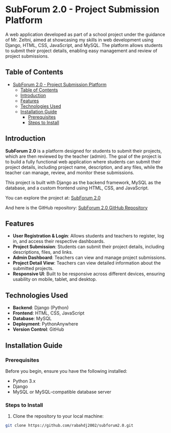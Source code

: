 # SubForum 2.0 - Project Submission Platform

A web application developed as part of a school project under the guidance of Mr. Zeltni, aimed at showcasing my skills in web development using Django, HTML, CSS, JavaScript, and MySQL. The platform allows students to submit their project details, enabling easy management and review of project submissions.

## Table of Contents
- [SubForum 2.0 - Project Submission Platform](#subforum-20---project-submission-platform)
  - [Table of Contents](#table-of-contents)
  - [Introduction](#introduction)
  - [Features](#features)
  - [Technologies Used](#technologies-used)
  - [Installation Guide](#installation-guide)
    - [Prerequisites](#prerequisites)
    - [Steps to Install](#steps-to-install)

## Introduction
**SubForum 2.0** is a platform designed for students to submit their projects, which are then reviewed by the teacher (admin). The goal of the project is to build a fully functional web application where students can submit their project details, including project name, description, and any files, while the teacher can manage, review, and monitor these submissions.

This project is built with Django as the backend framework, MySQL as the database, and a custom frontend using HTML, CSS, and JavaScript.

You can explore the project at: [SubForum 2.0](https://subforum.pythonanywhere.com/)

And here is the GitHub repository: [SubForum 2.0 GitHub Repository](https://github.com/rabahdj2002/subforum2.0)

## Features
- **User Registration & Login**: Allows students and teachers to register, log in, and access their respective dashboards.
- **Project Submission**: Students can submit their project details, including descriptions, files, and links.
- **Admin Dashboard**: Teachers can view and manage project submissions.
- **Project Detail View**: Teachers can view detailed information about the submitted projects.
- **Responsive UI**: Built to be responsive across different devices, ensuring usability on mobile, tablet, and desktop.

## Technologies Used
- **Backend**: Django (Python)
- **Frontend**: HTML, CSS, JavaScript
- **Database**: MySQL
- **Deployment**: PythonAnywhere
- **Version Control**: GitHub

## Installation Guide

### Prerequisites
Before you begin, ensure you have the following installed:
- Python 3.x
- Django
- MySQL or MySQL-compatible database server

### Steps to Install
1. Clone the repository to your local machine:

```bash
git clone https://github.com/rabahdj2002/subforum2.0.git
